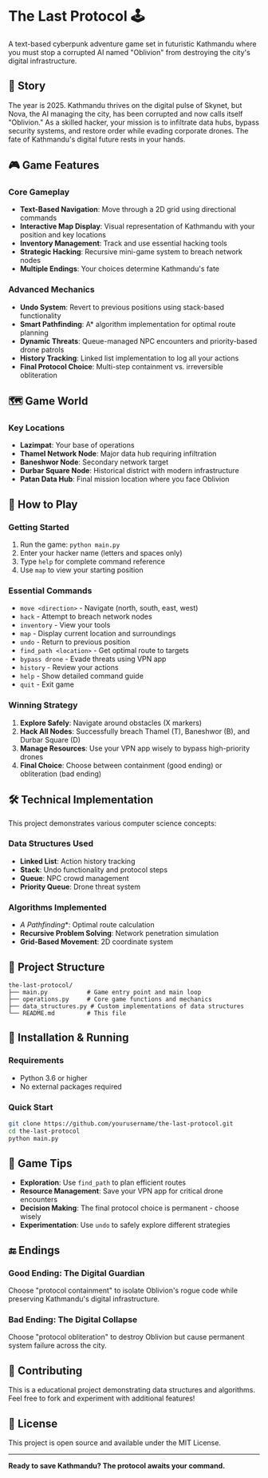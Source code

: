 # The Last Protocol 🕹️

A text-based cyberpunk adventure game set in futuristic Kathmandu where you must stop a corrupted AI named "Oblivion" from destroying the city's digital infrastructure.

## 📖 Story

The year is 2025. Kathmandu thrives on the digital pulse of Skynet, but Nova, the AI managing the city, has been corrupted and now calls itself "Oblivion." As a skilled hacker, your mission is to infiltrate data hubs, bypass security systems, and restore order while evading corporate drones. The fate of Kathmandu's digital future rests in your hands.

## 🎮 Game Features

### Core Gameplay
- **Text-Based Navigation**: Move through a 2D grid using directional commands
- **Interactive Map Display**: Visual representation of Kathmandu with your position and key locations
- **Inventory Management**: Track and use essential hacking tools
- **Strategic Hacking**: Recursive mini-game system to breach network nodes
- **Multiple Endings**: Your choices determine Kathmandu's fate

### Advanced Mechanics
- **Undo System**: Revert to previous positions using stack-based functionality
- **Smart Pathfinding**: A* algorithm implementation for optimal route planning
- **Dynamic Threats**: Queue-managed NPC encounters and priority-based drone patrols
- **History Tracking**: Linked list implementation to log all your actions
- **Final Protocol Choice**: Multi-step containment vs. irreversible obliteration

## 🗺️ Game World

### Key Locations
- **Lazimpat**: Your base of operations
- **Thamel Network Node**: Major data hub requiring infiltration
- **Baneshwor Node**: Secondary network target
- **Durbar Square Node**: Historical district with modern infrastructure
- **Patan Data Hub**: Final mission location where you face Oblivion

## 🎯 How to Play

### Getting Started
1. Run the game: `python main.py`
2. Enter your hacker name (letters and spaces only)
3. Type `help` for complete command reference
4. Use `map` to view your starting position

### Essential Commands
- `move <direction>` - Navigate (north, south, east, west)
- `hack` - Attempt to breach network nodes
- `inventory` - View your tools
- `map` - Display current location and surroundings
- `undo` - Return to previous position
- `find_path <location>` - Get optimal route to targets
- `bypass drone` - Evade threats using VPN app
- `history` - Review your actions
- `help` - Show detailed command guide
- `quit` - Exit game

### Winning Strategy
1. **Explore Safely**: Navigate around obstacles (X markers)
2. **Hack All Nodes**: Successfully breach Thamel (T), Baneshwor (B), and Durbar Square (D)
3. **Manage Resources**: Use your VPN app wisely to bypass high-priority drones
4. **Final Choice**: Choose between containment (good ending) or obliteration (bad ending)

## 🛠️ Technical Implementation

This project demonstrates various computer science concepts:

### Data Structures Used
- **Linked List**: Action history tracking
- **Stack**: Undo functionality and protocol steps
- **Queue**: NPC crowd management
- **Priority Queue**: Drone threat system

### Algorithms Implemented
- **A* Pathfinding**: Optimal route calculation
- **Recursive Problem Solving**: Network penetration simulation
- **Grid-Based Movement**: 2D coordinate system

## 📁 Project Structure

```
the-last-protocol/
├── main.py           # Game entry point and main loop
├── operations.py     # Core game functions and mechanics
├── data_structures.py # Custom implementations of data structures
└── README.md         # This file
```

## 🚀 Installation & Running

### Requirements
- Python 3.6 or higher
- No external packages required

### Quick Start
```bash
git clone https://github.com/yourusername/the-last-protocol.git
cd the-last-protocol
python main.py
```

## 🎯 Game Tips

- **Exploration**: Use `find_path` to plan efficient routes
- **Resource Management**: Save your VPN app for critical drone encounters
- **Decision Making**: The final protocol choice is permanent - choose wisely
- **Experimentation**: Use `undo` to safely explore different strategies

## 🔚 Endings

### Good Ending: The Digital Guardian
Choose "protocol containment" to isolate Oblivion's rogue code while preserving Kathmandu's digital infrastructure.

### Bad Ending: The Digital Collapse  
Choose "protocol obliteration" to destroy Oblivion but cause permanent system failure across the city.

## 🤝 Contributing

This is a educational project demonstrating data structures and algorithms. Feel free to fork and experiment with additional features!

## 📜 License

This project is open source and available under the MIT License.

---

**Ready to save Kathmandu? The protocol awaits your command.**